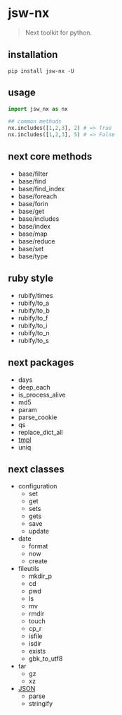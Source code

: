 # jsw-nx
> Next toolkit for python.

## installation
```shell
pip install jsw-nx -U
```

## usage
```python
import jsw_nx as nx

## common methods
nx.includes([1,2,3], 2) # => True
nx.includes([1,2,3], 5) # => False
```

## next core methods
- base/filter
- base/find
- base/find_index
- base/foreach
- base/forin
- base/get
- base/includes
- base/index
- base/map
- base/reduce
- base/set
- base/type

## ruby style
- rubify/times
- rubify/to_a
- rubify/to_b
- rubify/to_f
- rubify/to_i
- rubify/to_n
- rubify/to_s

## next packages
- days
- deep_each
- is_process_alive
- md5
- param
- parse_cookie
- qs
- replace_dict_all
- [tmpl](https://js.work/posts/34ef06b7870ec)
- uniq

## next classes
+ configuration
  - set
  - get 
  - sets
  - gets
  - save
  - update
+ date
  - format 
  - now 
  - create
+ fileutils
  - mkdir_p
  - cd
  - pwd
  - ls
  - mv
  - rmdir
  - touch
  - cp_r
  - isfile
  - isdir
  - exists
  - gbk_to_utf8
+ tar
  - gz
  - xz
+ [JSON](https://js.work/posts/3dc24683e53c4)
  - parse
  - stringify